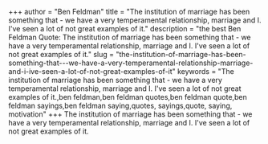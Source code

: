 +++
author = "Ben Feldman"
title = "The institution of marriage has been something that - we have a very temperamental relationship, marriage and I. I've seen a lot of not great examples of it."
description = "the best Ben Feldman Quote: The institution of marriage has been something that - we have a very temperamental relationship, marriage and I. I've seen a lot of not great examples of it."
slug = "the-institution-of-marriage-has-been-something-that---we-have-a-very-temperamental-relationship-marriage-and-i-ive-seen-a-lot-of-not-great-examples-of-it"
keywords = "The institution of marriage has been something that - we have a very temperamental relationship, marriage and I. I've seen a lot of not great examples of it.,ben feldman,ben feldman quotes,ben feldman quote,ben feldman sayings,ben feldman saying,quotes, sayings,quote, saying, motivation"
+++
The institution of marriage has been something that - we have a very temperamental relationship, marriage and I. I've seen a lot of not great examples of it.
